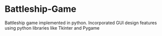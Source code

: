 # Battleship-Game
Battleship game implemented in python. Incorporated GUI design features using python libraries like Tkinter and Pygame
